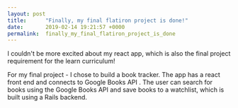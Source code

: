 ```yaml
---
layout: post
title:      "Finally, my final flatiron project is done!"
date:       2019-02-14 19:21:57 +0000
permalink:  finally_my_final_flatiron_project_is_done
---
```


I couldn't be more excited about my react app, which is also the final project requirement for the learn curriculum! 

For my final project - I chose to build a book tracker. The app has a react front end and connects to Google Books API . The user can search for books using the Google Books API and save books to a watchlist, which is built using a Rails backend.


